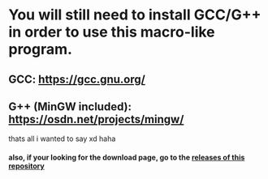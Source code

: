# You will still need to install GCC/G++ in order to use this macro-like program.

## GCC: https://gcc.gnu.org/
## G++ (MinGW included): https://osdn.net/projects/mingw/

thats all i wanted to say xd haha

#### also, if your looking for the download page, go to the [releases of this repository](https://github.com/MaxymPlayz/fastcompile/releases)
